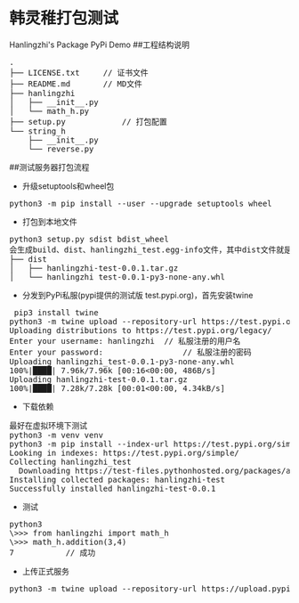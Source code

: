 # 韩灵稚打包测试
Hanlingzhi's Package PyPi Demo
##工程结构说明
<pre>
.
├── LICENSE.txt    	// 证书文件
├── README.md		// MD文件
├── hanlingzhi
│   ├── __init__.py
│   └── math_h.py
├── setup.py			// 打包配置
└── string_h
    ├── __init__.py
    └── reverse.py
</pre>

##测试服务器打包流程

* 升级setuptools和wheel包
<pre>python3 -m pip install --user --upgrade setuptools wheel
</pre>

* 打包到本地文件
<pre>python3 setup.py sdist bdist_wheel
会生成build、dist、hanlingzhi_test.egg-info文件，其中dist文件就是制品
├── dist
│   ├── hanlingzhi-test-0.0.1.tar.gz
│   └── hanlingzhi_test-0.0.1-py3-none-any.whl
</pre>

* 分发到PyPi私服(pypi提供的测试版 test.pypi.org)，首先安装twine
<pre> pip3 install twine
python3 -m twine upload --repository-url https://test.pypi.org/legacy/ dist/*
Uploading distributions to https://test.pypi.org/legacy/
Enter your username: hanlingzhi  // 私服注册的用户名
Enter your password:                 // 私服注册的密码
Uploading hanlingzhi_test-0.0.1-py3-none-any.whl
100%|████| 7.96k/7.96k [00:16<00:00, 486B/s]
Uploading hanlingzhi-test-0.0.1.tar.gz
100%|████| 7.28k/7.28k [00:01<00:00, 4.34kB/s]
</pre>

* 下载依赖
<pre>
最好在虚拟环境下测试
python3 -m venv venv
python3 -m pip install --index-url https://test.pypi.org/simple/ --no-deps hanlingzhi_test
Looking in indexes: https://test.pypi.org/simple/
Collecting hanlingzhi_test
  Downloading https://test-files.pythonhosted.org/packages/a7/ca/3e5ecda3c564a721642a756e31ec2f6f340067cfa4dddb119e2eb2c98dd0/hanlingzhi_test-0.0.1-py3-none-any.whl
Installing collected packages: hanlingzhi-test
Successfully installed hanlingzhi-test-0.0.1
</pre>

* 测试
<pre>
python3
\>>> from hanlingzhi import math_h
\>>> math_h.addition(3,4)
7			// 成功
</pre>

* 上传正式服务
<pre>
python3 -m twine upload --repository-url https://upload.pypi.org/legacy/  dist/*
</pre>